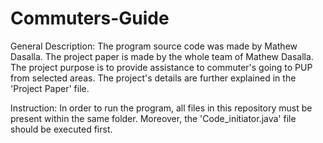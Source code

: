 # Commuters-Guide

General Description:
	The program source code was made by Mathew Dasalla. The project paper is made by the whole team of Mathew Dasalla. 
	The project purpose is to provide assistance to commuter's going to PUP from selected areas. The project's details
	are further explained in the 'Project Paper' file.

Instruction:
	In order to run the program, all files in this repository must be present within the same folder. Moreover, 
	the 'Code_initiator.java' file should be executed first.
